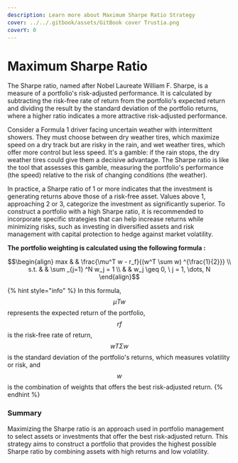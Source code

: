 ```yaml
---
description: Learn more about Maximum Sharpe Ratio Strategy
cover: ../../.gitbook/assets/GitBook cover Trustia.png
coverY: 0
---
```


# Maximum Sharpe Ratio

The Sharpe ratio, named after Nobel Laureate William F. Sharpe, is a measure of a portfolio's risk-adjusted performance. It is calculated by subtracting the risk-free rate of return from the portfolio's expected return and dividing the result by the standard deviation of the portfolio returns, where a higher ratio indicates a more attractive risk-adjusted performance.

Consider a Formula 1 driver facing uncertain weather with intermittent showers. They must choose between dry weather tires, which maximize speed on a dry track but are risky in the rain, and wet weather tires, which offer more control but less speed. It's a gamble: if the rain stops, the dry weather tires could give them a decisive advantage. The Sharpe ratio is like the tool that assesses this gamble, measuring the portfolio's performance (the speed) relative to the risk of changing conditions (the weather).

In practice, a Sharpe ratio of 1 or more indicates that the investment is generating returns above those of a risk-free asset. Values above 1, approaching 2 or 3, categorize the investment as significantly superior. To construct a portfolio with a high Sharpe ratio, it is recommended to incorporate specific strategies that can help increase returns while minimizing risks, such as investing in diversified assets and risk management with capital protection to hedge against market volatility.

**The portfolio weighting is calculated using the following formula :**&#x20;

$$\begin{align}         max  & & \frac{\mu^T w - r_f}{(w^T \sum w) ^{\frac{1}{2}}} \\         s.t. & &  \sum _{j=1} ^N w_j = 1 \\              & & w_j \geq 0, \ j = 1, \dots, N     \end{align}$$

{% hint style="info" %}
In this formula,$$μTw$$ represents the expected return of the portfolio, $$rf​$$ is the risk-free rate of return, $$wTΣw​$$ is the standard deviation of the portfolio's returns, which measures volatility or risk, and $$w$$ is the combination of weights that offers the best risk-adjusted return.
{% endhint %}

### **Summary**&#x20;

Maximizing the Sharpe ratio is an approach used in portfolio management to select assets or investments that offer the best risk-adjusted return. This strategy aims to construct a portfolio that provides the highest possible Sharpe ratio by combining assets with high returns and low volatility.

<figure><img src="../../.gitbook/assets/Capture d’écran 2023-11-04 à 16.02.37.png" alt=""><figcaption></figcaption></figure>
